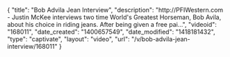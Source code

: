 {
    "title": "Bob Advila Jean Interview",
    "description": "http:\/\/PFIWestern.com - Justin McKee interviews two time World's Greatest Horseman, Bob Avila, about his choice in riding jeans. After being given a free pai...",
    "videoid": "168011",
    "date_created": "1400657549",
    "date_modified": "1418181432",
    "type": "captivate",
    "layout": "video",
    "url": "\/v\/bob-advila-jean-interview\/168011"
}